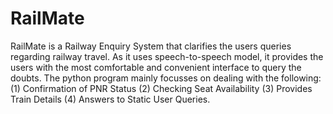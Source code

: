 # RailMate
RailMate is a Railway Enquiry System that clarifies the users queries regarding railway travel. As it uses speech-to-speech model, it provides the users with the most comfortable and convenient interface to query the doubts. The python program mainly focusses on dealing with the following: 
(1) Confirmation of PNR Status
(2) Checking Seat Availability
(3) Provides Train Details
(4) Answers to Static User Queries.
